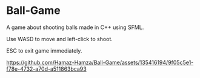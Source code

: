 # Ball-Game
A game about shooting balls made in C++ using SFML.

Use WASD to move and left-click to shoot.

ESC to exit game immediately.




https://github.com/Hamaz-Hamza/Ball-Game/assets/135416194/9f05c5e1-f78e-4732-a70d-a511863bca93

